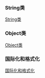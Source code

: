 ### String类
[String类](https://github.com/ningbaoqi/Java/blob/master/README-lib2.md)
### Object类
[Object类](https://github.com/ningbaoqi/Java/blob/master/README-lib3.md)
### 国际化和格式化
[国际化和格式化](https://github.com/ningbaoqi/Java/blob/master/README-lib4.md)
